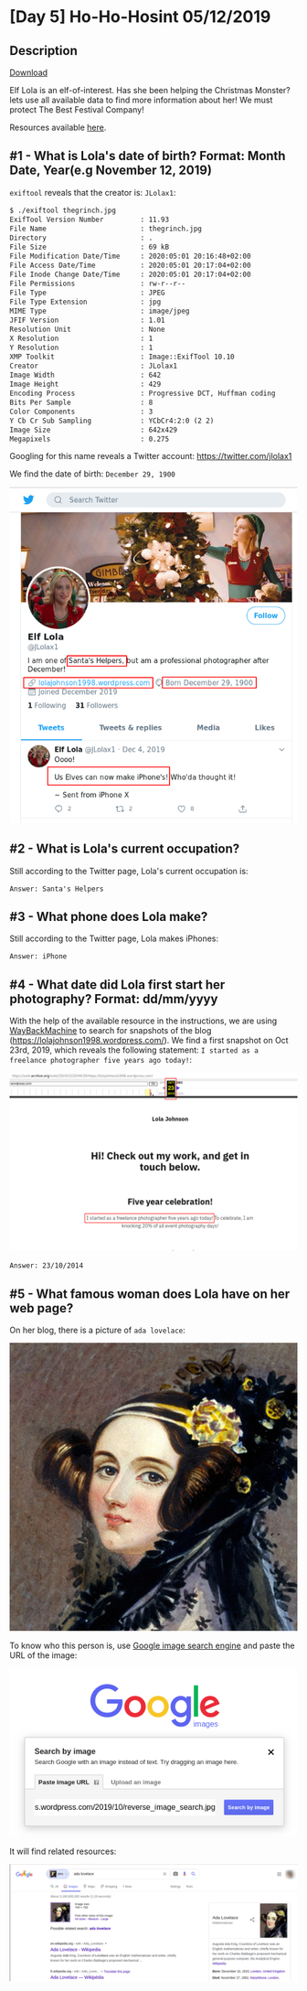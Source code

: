# [Day 5] Ho-Ho-Hosint 05/12/2019

## Description

[Download](files/thegrinch.jpg)

Elf Lola is an elf-of-interest. Has she been helping the Christmas Monster? lets use all available data to find more information about her! We must protect The Best Festival Company!

Resources available [here](https://blog.tryhackme.com/ho-ho/).

## #1 - What is Lola's date of birth? Format: Month Date, Year(e.g November 12, 2019)

`exiftool` reveals that the creator is: `JLolax1`:

~~~
$ ./exiftool thegrinch.jpg 
ExifTool Version Number         : 11.93
File Name                       : thegrinch.jpg
Directory                       : .
File Size                       : 69 kB
File Modification Date/Time     : 2020:05:01 20:16:48+02:00
File Access Date/Time           : 2020:05:01 20:17:04+02:00
File Inode Change Date/Time     : 2020:05:01 20:17:04+02:00
File Permissions                : rw-r--r--
File Type                       : JPEG
File Type Extension             : jpg
MIME Type                       : image/jpeg
JFIF Version                    : 1.01
Resolution Unit                 : None
X Resolution                    : 1
Y Resolution                    : 1
XMP Toolkit                     : Image::ExifTool 10.10
Creator                         : JLolax1
Image Width                     : 642
Image Height                    : 429
Encoding Process                : Progressive DCT, Huffman coding
Bits Per Sample                 : 8
Color Components                : 3
Y Cb Cr Sub Sampling            : YCbCr4:2:0 (2 2)
Image Size                      : 642x429
Megapixels                      : 0.275
~~~

Googling for this name reveals a Twitter account: https://twitter.com/jlolax1

We find the date of birth: `December 29, 1900`

!["twitter"](files/twitter.png)

## #2 - What is Lola's current occupation?

Still according to the Twitter page, Lola's current occupation is:
~~~
Answer: Santa's Helpers
~~~

## #3 - What phone does Lola make?

Still according to the Twitter page, Lola makes iPhones:
~~~
Answer: iPhone
~~~

## #4 - What date did Lola first start her photography? Format: dd/mm/yyyy

With the help of the available resource in the instructions, we are using [WayBackMachine](https://archive.org/web/) to search for snapshots of the blog (https://lolajohnson1998.wordpress.com/). We find a first snapshot on Oct 23rd, 2019, which reveals the following statement: `I started as a freelance photographer five years ago today!`:

!["way back machine"](files/waybackmachine.png)

~~~
Answer: 23/10/2014 
~~~

## #5 - What famous woman does Lola have on her web page?

On her blog, there is a picture of `ada lovelace`:

!["ada lovelace"](files/reverse_image_search.jpg)

To know who this person is, use [Google image search engine](https://images.google.com/?gws_rd=ssl) and paste the URL of the image:

!["google images"](files/google-images.png)

It will find related resources:

!["google images 2"](files/google-images-2.png)

